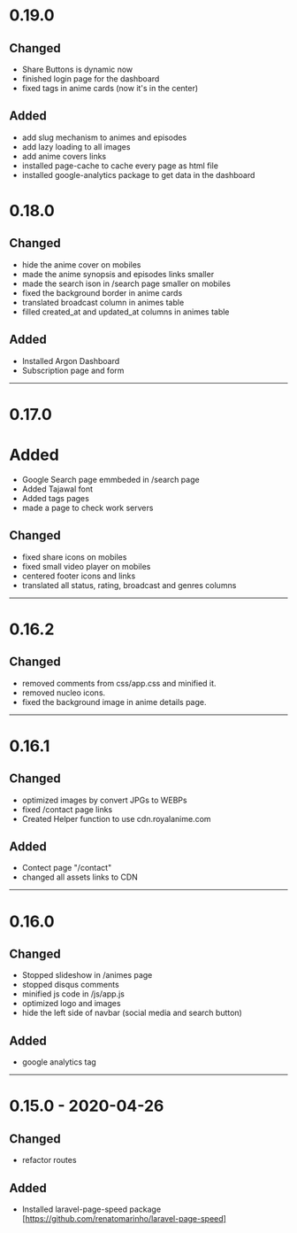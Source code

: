 # 0.19.0
## Changed
- Share Buttons is dynamic now
- finished login page for the dashboard
- fixed tags in anime cards (now it's in the center)

## Added
- add slug mechanism to animes and episodes
- add lazy loading to all images
- add anime covers links
- installed page-cache to cache every page as html file
- installed google-analytics package to get data in the dashboard

# 0.18.0
## Changed 
- hide the anime cover on mobiles
- made the anime synopsis and episodes links smaller
- made the search ison in /search page smaller on mobiles
- fixed the background border in anime cards
- translated broadcast column in animes table
- filled created_at and updated_at columns in animes table

## Added
- Installed Argon Dashboard
- Subscription page and form

----

# 0.17.0
# Added
- Google Search page emmbeded in /search page
- Added Tajawal font
- Added tags pages
- made a page to check work servers

## Changed
- fixed share icons on mobiles
- fixed small video player on mobiles
- centered footer icons and links
- translated all status, rating, broadcast and genres columns

----

# 0.16.2
## Changed
- removed comments from css/app.css and minified it.
- removed nucleo icons.
- fixed the background image in anime details page.

----

# 0.16.1
## Changed 
- optimized images by convert JPGs to WEBPs
- fixed /contact page links
- Created Helper function to use cdn.royalanime.com

## Added
- Contect page "/contact"
- changed all assets links to CDN

----

# 0.16.0
## Changed
- Stopped slideshow in /animes page
- stopped disqus comments
- minified js code in /js/app.js
- optimized logo and images
- hide the left side of navbar (social media and search button)

## Added
- google analytics tag

----

# 0.15.0 - 2020-04-26
## Changed
- refactor routes

## Added
- Installed laravel-page-speed package [https://github.com/renatomarinho/laravel-page-speed]
